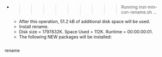 * >>>>>>>>> Running inst-min-con-rename.sh ...
  * After this operation, 51.2 kB of additional disk space will be used.
  * Install rename.
  * Disk size = 1797832K. Space Used = 112K. Runtime = 00:00:00:01.
  * The following NEW packages will be installed:
  ```bash
rename
  ```
